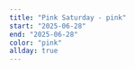```yaml
---
title: "Pink Saturday - pink"
start: "2025-06-28"
end: "2025-06-28"
color: "pink"
allday: true
---
```


